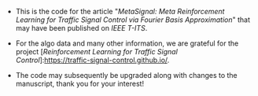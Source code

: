 - This is the code for the article "_MetaSignal: Meta Reinforcement Learning for Traffic Signal Control via Fourier Basis Approximation_" that may have been published on _IEEE T-ITS_.

- For the algo data and many other information, we are grateful for the project [_Reinforcement Learning for Traffic Signal Control_]:https://traffic-signal-control.github.io/.

- The code may subsequently be upgraded along with changes to the manuscript, thank you for your interest!
